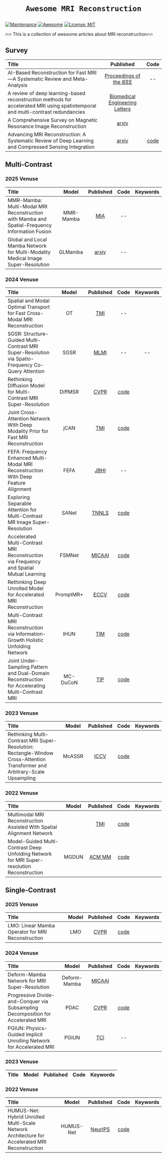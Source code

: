# <p align=center>`Awesome MRI Reconstruction`</p> # 


[![Maintenance](https://img.shields.io/badge/Maintained%3F-yes-green.svg)](https://GitHub.com/Naereen/StrapDown.js/graphs/commit-activity)
[![Awesome](https://cdn.rawgit.com/sindresorhus/awesome/d7305f38d29fed78fa85652e3a63e154dd8e8829/media/badge.svg)](https://github.com/mosaf/Awesome-DL-based-CS-MRI) 
[![License: MIT](https://img.shields.io/badge/License-MIT-green.svg)](https://opensource.org/licenses/MIT)



:fire::fire: This is a collection of awesome articles about MRI reconstruction:fire::fire:

## Survey
| Title                                                        | Published |                            Code                   |
| :----------------------------------------------------------- | :--: | :---------------------------------------------------------: |
AI-Based Reconstruction for Fast MRI—A Systematic Review and Meta-Analysis |  [Proceedings of the IEEE](https://ieeexplore.ieee.org/document/9703109) | -- |
A review of deep learning-based reconstruction methods for accelerated MRI using spatiotemporal and multi-contrast redundancies| [Biomedical Engineering Letters](https://link.springer.com/article/10.1007/s13534-024-00425-9) |
A Comprehensive Survey on Magnetic Resonance Image Reconstruction |  [arxiv](https://arxiv.org/pdf/2503.07097v1) | |
Advancing MRI Reconstruction: A Systematic Review of Deep Learning and Compressed Sensing Integration | [arxiv](https://arxiv.org/abs/2501.14158) | [code](https://github.com/mosaf/Awesome-DL-based-CS-MRI) |
## Multi-Contrast

### 2025 Venuse
| Title                                                        | Model | Published |                            Code                   |Keywords          |
| :----------------------------------------------------------- | :---: | :--: | :---------------------------------------------------------: |:---------------------------------------------------------: |
MMR-Mamba: Multi-Modal MRI Reconstruction with Mamba and Spatial-Frequency Information Fusion |MMR-Mamba | [MIA](https://www.sciencedirect.com/science/article/abs/pii/S1361841525000969) | -- |
Global and Local Mamba Network for Multi-Modality Medical Image Super-Resolution | GLMamba | [arxiv](https://arxiv.org/abs/2504.10105) | -- | |

### 2024 Venuse
| Title                                                        | Model | Published |                            Code                   |Keywords          |
| :----------------------------------------------------------- | :---: | :--: | :---------------------------------------------------------: |:---------------------------------------------------------: |
Spatial and Modal Optimal Transport for Fast Cross-Modal MRI Reconstruction | OT | [TMI](https://arxiv.org/pdf/2305.02774) | -- |
SGSR: Structure-Guided Multi-Contrast MRI Super-Resolution via Spatio-Frequency Co-Query Attention| SGSR | [MLMI](https://link.springer.com/chapter/10.1007/978-3-031-73284-3_38) | --| --|
Rethinking Diffusion Model for Multi-Contrast MRI Super-Resolution |DiffMSR | [CVPR](https://openaccess.thecvf.com/content/CVPR2024/papers/Li_Rethinking_Diffusion_Model_for_Multi-Contrast_MRI_Super-Resolution_CVPR_2024_paper.pdf)| [code](https://github.com/GuangYuanKK/DiffMSR) |
Joint Cross-Attention Network With Deep Modality Prior for Fast MRI Reconstruction| jCAN | [TMI](https://ieeexplore.ieee.org/document/10247018) | [code](https://github.com/sunkg/jCAN)|
FEFA: Frequency Enhanced Multi-Modal MRI Reconstruction With Deep Feature Alignment | FEFA | [JBHI](https://ieeexplore.ieee.org/document/10607849) | --|
Exploring Separable Attention for Multi-Contrast MR Image Super-Resolution | SANet | [TNNLS](https://ieeexplore.ieee.org/document/10443261?denied=) | [code](https://github.com/chunmeifeng/SANet) | | 
Accelerated Multi-Contrast MRI Reconstruction via Frequency and Spatial Mutual Learning |FSMNet | [MICAAI](https://papers.miccai.org/miccai-2024/paper/2570_paper.pdf) | [code](https://github.com/qic999/FSMNet) |
Rethinking Deep Unrolled Model for Accelerated MRI Reconstruction | PromptMR+ | [ECCV](https://eccv.ecva.net/virtual/2024/poster/1057)| [code](https://github.com/hellopipu/PromptMR-plus)| 
Multi-Contrast MRI Reconstruction via Information-Growth Holistic Unfolding Network | IHUN | [TIM](https://ieeexplore.ieee.org/document/10568508) |  [code](https://github.com/chenjiachengzzz/IHUN) ||
Joint Under-Sampling Pattern and Dual-Domain Reconstruction for Accelerating Multi-Contrast MRI| MC-DuCoN | [TIP](https://ieeexplore.ieee.org/document/10645705)| [code](https://github.com/lpcccc-cv/MC-DuDoNet)|
### 2023 Venuse
| Title                                                        | Model | Published |                            Code                   |Keywords          |
| :----------------------------------------------------------- | :---: | :--: | :---------------------------------------------------------: |:---------------------------------------------------------: |
Rethinking Multi-Contrast MRI Super-Resolution: Rectangle-Window Cross-Attention Transformer and Arbitrary-Scale Upsampling | McASSR | [ICCV](https://openaccess.thecvf.com/content/ICCV2023/papers/Li_Rethinking_Multi-Contrast_MRI_Super-Resolution_Rectangle-Window_Cross-Attention_Transformer_and_Arbitrary-Scale_Upsampling_ICCV_2023_paper.pdf) | [code](https://github.com/GuangYuanKK/McASSR) |
### 2022 Venuse
| Title                                                        | Model | Published |                            Code                   |Keywords          |
| :----------------------------------------------------------- | :---: | :--: | :---------------------------------------------------------: |:---------------------------------------------------------: |
Multimodal MRI Reconstruction Assisted With Spatial Alignment Network | | [TMI](https://ieeexplore.ieee.org/document/9745968?denied=) | [code](https://github.com/woxuankai/SpatialAlignmentNetwork)|
Model-Guided Multi-Contrast Deep Unfolding Network for MRI Super-resolution Reconstruction |MGDUN| [ACM MM](https://dl.acm.org/doi/10.1145/3503161.3548068) | [code](https://github.com/yggame/MGDUN) | |
## Single-Contrast

### 2025 Venuse
| Title                                                        | Model | Published |                            Code                   |Keywords          |
| :----------------------------------------------------------- | :---: | :--: | :---------------------------------------------------------: |:---------------------------------------------------------: |
LMO: Linear Mamba Operator for MRI Reconstruction | LMO | [CVPR](https://openaccess.thecvf.com/content/CVPR2025/papers/Li_LMO_Linear_Mamba_Operator_for_MRI_Reconstruction_CVPR_2025_paper.pdf) | [code](https://github.com/weili419/LMO) ||

### 2024 Venuse
| Title                                                        | Model | Published |                            Code                   |Keywords          |
| :----------------------------------------------------------- | :---: | :--: | :---------------------------------------------------------: |:---------------------------------------------------------: |
Deform-Mamba Network for MRI Super-Resolution | Deform-Mamba | [MICAAI](https://papers.miccai.org/miccai-2024/paper/3762_paper.pdf) |  |
Progressive Divide-and-Conquer via Subsampling Decomposition for Accelerated MRI | PDAC | [CVPR](https://openaccess.thecvf.com/content/CVPR2024/papers/Wang_Progressive_Divide-and-Conquer_via_Subsampling_Decomposition_for_Accelerated_MRI_CVPR_2024_paper.pdf) | [code](https://github.com/ChongWang1024/PDAC) | |
PGIUN: Physics-Guided Implicit Unrolling Network for Accelerated MRI | PGIUN | [TCI](https://ieeexplore-ieee-org.ezproxy.cityu.edu.hk/stamp/stamp.jsp?tp=&arnumber=10584139) | --|
### 2023 Venuse
| Title                                                        | Model | Published |                            Code                   |Keywords          |
| :----------------------------------------------------------- | :---: | :--: | :---------------------------------------------------------: |:---------------------------------------------------------: |

### 2022 Venuse
| Title                                                        | Model | Published |                            Code                   |Keywords          |
| :----------------------------------------------------------- | :---: | :--: | :---------------------------------------------------------: |:---------------------------------------------------------: |
HUMUS-Net: Hybrid Unrolled Multi-Scale Network Architecture for Accelerated MRI Reconstruction| HUMUS-Net | [NeurIPS](https://papers.neurips.cc/paper_files/paper/2022/file/a1bb3f96e255ae1e04325ae166bcef0f-Paper-Conference.pdf) |  [code](https://github.com/AIF4S/HUMUS-Net) |
